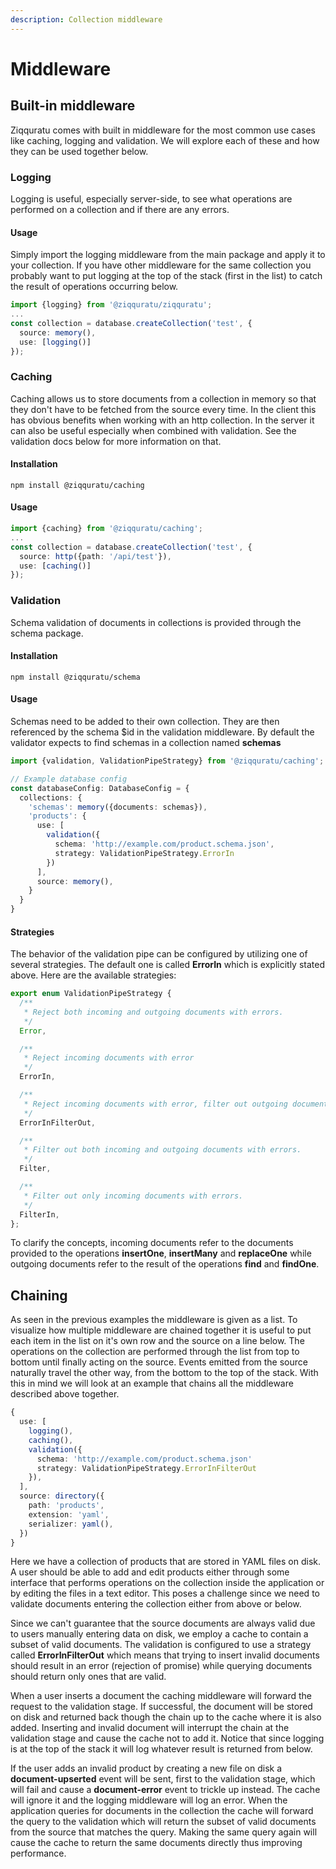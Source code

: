 ```yaml
---
description: Collection middleware
---
```


# Middleware

## Built-in middleware

Ziqquratu comes with built in middleware for the most common use cases like caching, logging and validation. We will explore each of these and how they can be used together below.

### Logging

Logging is useful, especially server-side, to see what operations are performed on a collection and if there are any errors. 

#### Usage

Simply import the logging middleware from the main package and apply it to your collection. If you have other middleware for the same collection you probably want to put logging at the top of the stack \(first in the list\) to catch the result of operations occurring below.

```typescript
import {logging} from '@ziqquratu/ziqquratu';
...
const collection = database.createCollection('test', {
  source: memory(),
  use: [logging()]
});
```

### Caching

Caching allows us to store documents from a collection in memory so that they don't have to be fetched from the source every time. In the client this has obvious benefits when working with an http collection. In the server it can also be useful especially when combined with validation. See the validation docs below for more information on that.

#### Installation

```text
npm install @ziqquratu/caching
```

#### Usage

```typescript
import {caching} from '@ziqquratu/caching';
...
const collection = database.createCollection('test', {
  source: http({path: '/api/test'}),
  use: [caching()]
});
```

### Validation

Schema validation of documents in collections is provided through the schema package.

#### Installation

```text
npm install @ziqquratu/schema
```

#### Usage

Schemas need to be added to their own collection. They are then referenced by the schema $id in the validation middleware. By default the validator expects to find schemas in a collection named **schemas**

```typescript
import {validation, ValidationPipeStrategy} from '@ziqquratu/caching';

// Example database config
const databaseConfig: DatabaseConfig = {
  collections: {
    'schemas': memory({documents: schemas}),
    'products': {
      use: [
        validation({
          schema: 'http://example.com/product.schema.json',
          strategy: ValidationPipeStrategy.ErrorIn
        })
      ],
      source: memory(),
    }
  }
}
```

#### Strategies

The behavior of the validation pipe can be configured by utilizing one of several strategies. The default one is called **ErrorIn** which is explicitly stated above. Here are the available strategies:

```typescript
export enum ValidationPipeStrategy {
  /**
   * Reject both incoming and outgoing documents with errors.
   */
  Error,

  /**
   * Reject incoming documents with error
   */
  ErrorIn,

  /**
   * Reject incoming documents with error, filter out outgoing documents.
   */
  ErrorInFilterOut,

  /**
   * Filter out both incoming and outgoing documents with errors.
   */
  Filter,

  /**
   * Filter out only incoming documents with errors.
   */
  FilterIn,
};
```

To clarify the concepts, incoming documents refer to the documents provided to the operations **insertOne**, **insertMany** and **replaceOne** while outgoing documents refer to the result of the operations **find** and **findOne**.

## Chaining

As seen in the previous examples the middleware is given as a list. To visualize how multiple middleware are chained together it is useful to put each item in the list on it's own row and the source on a line below. The operations on the collection are performed through the list from top to bottom until finally acting on the source. Events emitted from the source naturally travel the other way, from the bottom to the top of the stack. With this in mind we will look at an example that chains all the middleware described above together.

```typescript
{
  use: [
    logging(),
    caching(),
    validation({
      schema: 'http://example.com/product.schema.json'
      strategy: ValidationPipeStrategy.ErrorInFilterOut
    }),
  ],
  source: directory({
    path: 'products',
    extension: 'yaml',
    serializer: yaml(),
  })
}
```

Here we have a collection of products that are stored in YAML files on disk. A user should be able to add and edit products either through some interface that performs operations on the collection inside the application or by editing the files in a text editor. This poses a challenge since we need to validate documents entering the collection either from above or below.

Since we can't guarantee that the source documents are always valid due to users manually entering data on disk, we employ a cache to contain a subset of valid documents. The validation is configured to use a strategy called **ErrorInFilterOut** which means that trying to insert invalid documents should result in an error \(rejection of promise\) while querying documents should return only ones that are valid.

When a user inserts a document the caching middleware will forward the request to the validation stage. If successful, the document will be stored on disk and returned back though the chain up to the cache where it is also added. Inserting and invalid document will interrupt the chain at the validation stage and cause the cache not to add it. Notice that since logging is at the top of the stack it will log whatever result is returned from below.

If the user adds an invalid product by creating a new file on disk a **document-upserted** event will be sent, first to the validation stage, which will fail and cause a **document-error** event to trickle up instead. The cache will ignore it and the logging middleware will log an error. When the application queries for documents in the collection the cache will forward the query to the validation  which will return the subset of valid documents from the source that matches the query. Making the same query again will cause the cache to return the same documents directly thus improving performance.

